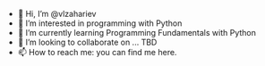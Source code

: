 - 👋 Hi, I’m @vlzahariev
- 👀 I’m interested in programming with Python
- 🌱 I’m currently learning Programming Fundamentals with Python
- 💞️ I’m looking to collaborate on ... TBD
- 📫 How to reach me: you can find me here.

<!---
vlzahariev/vlzahariev is a ✨ special ✨ repository because its `README.md` (this file) appears on your GitHub profile.
You can click the Preview link to take a look at your changes.
--->

